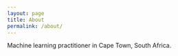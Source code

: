 ```yaml
---
layout: page
title: About
permalink: /about/
---
```


<amp-img width="600" height="300" layout="responsive" src="/assets/images/Cape_Town.jpg"></amp-img>

Machine learning practitioner in Cape Town, South Africa.
